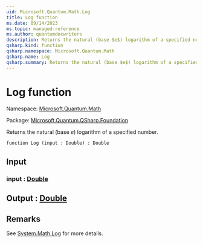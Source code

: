 ```yaml
---
uid: Microsoft.Quantum.Math.Log
title: Log function
ms.date: 09/14/2023
ms.topic: managed-reference
ms.author: quantumdocwriters
description: Returns the natural (base $e$) logarithm of a specified number.
qsharp.kind: function
qsharp.namespace: Microsoft.Quantum.Math
qsharp.name: Log
qsharp.summary: Returns the natural (base $e$) logarithm of a specified number.
---
```


# Log function

Namespace: [Microsoft.Quantum.Math](xref:Microsoft.Quantum.Math)

Package: [Microsoft.Quantum.QSharp.Foundation](https://nuget.org/packages/Microsoft.Quantum.QSharp.Foundation)


Returns the natural (base $e$) logarithm of a specified number.

```qsharp
function Log (input : Double) : Double
```


## Input

### input : [Double](xref:microsoft.quantum.qsharp.valueliterals#double-literals)





## Output : [Double](xref:microsoft.quantum.qsharp.valueliterals#double-literals)



## Remarks

See [System.Math.Log](https://docs.microsoft.com/dotnet/api/system.math.log) for more details.
